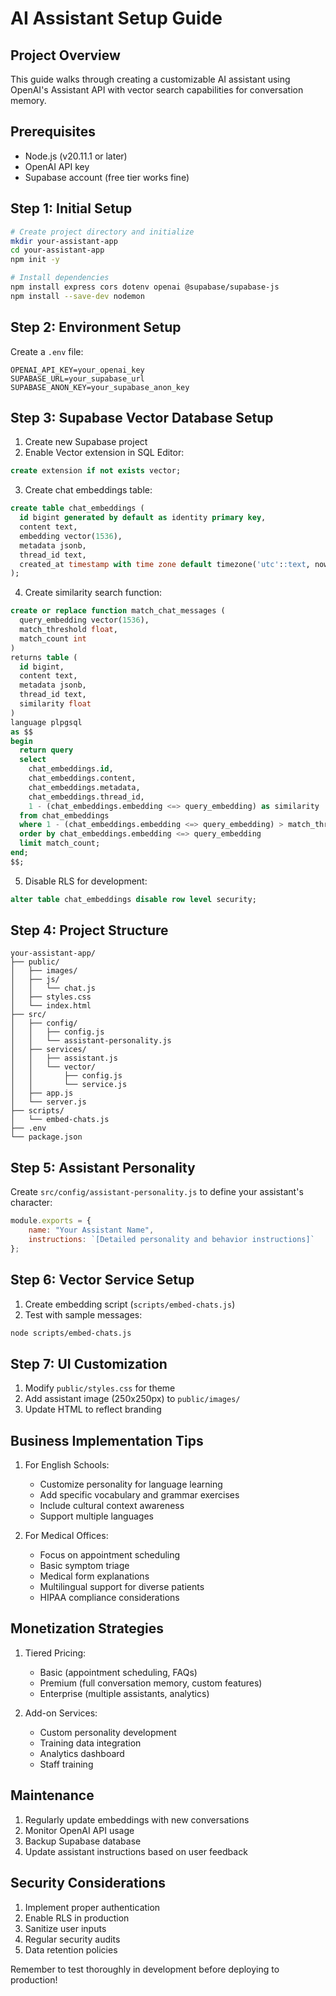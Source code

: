 # AI Assistant Setup Guide

## Project Overview
This guide walks through creating a customizable AI assistant using OpenAI's Assistant API with vector search capabilities for conversation memory.

## Prerequisites
- Node.js (v20.11.1 or later)
- OpenAI API key
- Supabase account (free tier works fine)

## Step 1: Initial Setup
```bash
# Create project directory and initialize
mkdir your-assistant-app
cd your-assistant-app
npm init -y

# Install dependencies
npm install express cors dotenv openai @supabase/supabase-js
npm install --save-dev nodemon
```

## Step 2: Environment Setup
Create a `.env` file:
```env
OPENAI_API_KEY=your_openai_key
SUPABASE_URL=your_supabase_url
SUPABASE_ANON_KEY=your_supabase_anon_key
```

## Step 3: Supabase Vector Database Setup
1. Create new Supabase project
2. Enable Vector extension in SQL Editor:
```sql
create extension if not exists vector;
```

3. Create chat embeddings table:
```sql
create table chat_embeddings (
  id bigint generated by default as identity primary key,
  content text,
  embedding vector(1536),
  metadata jsonb,
  thread_id text,
  created_at timestamp with time zone default timezone('utc'::text, now())
);
```

4. Create similarity search function:
```sql
create or replace function match_chat_messages (
  query_embedding vector(1536),
  match_threshold float,
  match_count int
)
returns table (
  id bigint,
  content text,
  metadata jsonb,
  thread_id text,
  similarity float
)
language plpgsql
as $$
begin
  return query
  select
    chat_embeddings.id,
    chat_embeddings.content,
    chat_embeddings.metadata,
    chat_embeddings.thread_id,
    1 - (chat_embeddings.embedding <=> query_embedding) as similarity
  from chat_embeddings
  where 1 - (chat_embeddings.embedding <=> query_embedding) > match_threshold
  order by chat_embeddings.embedding <=> query_embedding
  limit match_count;
end;
$$;
```

5. Disable RLS for development:
```sql
alter table chat_embeddings disable row level security;
```

## Step 4: Project Structure
```
your-assistant-app/
├── public/
│   ├── images/
│   ├── js/
│   │   └── chat.js
│   ├── styles.css
│   └── index.html
├── src/
│   ├── config/
│   │   ├── config.js
│   │   └── assistant-personality.js
│   ├── services/
│   │   ├── assistant.js
│   │   └── vector/
│   │       ├── config.js
│   │       └── service.js
│   ├── app.js
│   └── server.js
├── scripts/
│   └── embed-chats.js
├── .env
└── package.json
```

## Step 5: Assistant Personality
Create `src/config/assistant-personality.js` to define your assistant's character:
```javascript
module.exports = {
    name: "Your Assistant Name",
    instructions: `[Detailed personality and behavior instructions]`
};
```

## Step 6: Vector Service Setup
1. Create embedding script (`scripts/embed-chats.js`)
2. Test with sample messages:
```bash
node scripts/embed-chats.js
```

## Step 7: UI Customization
1. Modify `public/styles.css` for theme
2. Add assistant image (250x250px) to `public/images/`
3. Update HTML to reflect branding

## Business Implementation Tips
1. For English Schools:
   - Customize personality for language learning
   - Add specific vocabulary and grammar exercises
   - Include cultural context awareness
   - Support multiple languages

2. For Medical Offices:
   - Focus on appointment scheduling
   - Basic symptom triage
   - Medical form explanations
   - Multilingual support for diverse patients
   - HIPAA compliance considerations

## Monetization Strategies
1. Tiered Pricing:
   - Basic (appointment scheduling, FAQs)
   - Premium (full conversation memory, custom features)
   - Enterprise (multiple assistants, analytics)

2. Add-on Services:
   - Custom personality development
   - Training data integration
   - Analytics dashboard
   - Staff training

## Maintenance
1. Regularly update embeddings with new conversations
2. Monitor OpenAI API usage
3. Backup Supabase database
4. Update assistant instructions based on user feedback

## Security Considerations
1. Implement proper authentication
2. Enable RLS in production
3. Sanitize user inputs
4. Regular security audits
5. Data retention policies

Remember to test thoroughly in development before deploying to production!
